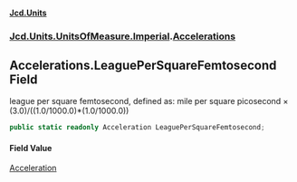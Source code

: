 #### [Jcd.Units](index.md 'index')
### [Jcd.Units.UnitsOfMeasure.Imperial](Jcd.Units.UnitsOfMeasure.Imperial.md 'Jcd.Units.UnitsOfMeasure.Imperial').[Accelerations](Accelerations.md 'Jcd.Units.UnitsOfMeasure.Imperial.Accelerations')

## Accelerations.LeaguePerSquareFemtosecond Field

league per square femtosecond, defined as: mile per square picosecond × (3.0)/((1.0/1000.0)*(1.0/1000.0))

```csharp
public static readonly Acceleration LeaguePerSquareFemtosecond;
```

#### Field Value
[Acceleration](Acceleration.md 'Jcd.Units.UnitTypes.Acceleration')